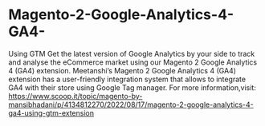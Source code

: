 # Magento-2-Google-Analytics-4-GA4-
 Using GTM Get the latest version of Google Analytics by your side to track and analyse the eCommerce market using our Magento 2 Google Analytics 4 (GA4) extension. Meetanshi’s Magento 2 Google Analytics 4 (GA4) extension has a user-friendly integration system that allows to integrate GA4 with their store using Google Tag manager. 
 For more information,visit: https://www.scoop.it/topic/magento-by-mansibhadani/p/4134812270/2022/08/17/magento-2-google-analytics-4-ga4-using-gtm-extension
